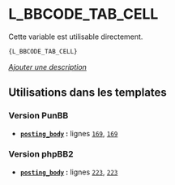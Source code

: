 # L_BBCODE_TAB_CELL


Cette variable est utilisable directement.

```html
{L_BBCODE_TAB_CELL}
```

[*Ajouter une description*](https://fa-tvars.appspot.com/var/L_BBCODE_TAB_CELL)

## Utilisations dans les templates

### Version PunBB
* __[`posting_body`](../tpl/var/punbb/posting_body.md#readme) :__ lignes [`169`](../tpl/src/punbb/posting_body.tpl#L169), [`169`](../tpl/src/punbb/posting_body.tpl#L169)

### Version phpBB2
* __[`posting_body`](../tpl/var/subsilver/posting_body.md#readme) :__ lignes [`223`](../tpl/src/subsilver/posting_body.tpl#L223), [`223`](../tpl/src/subsilver/posting_body.tpl#L223)